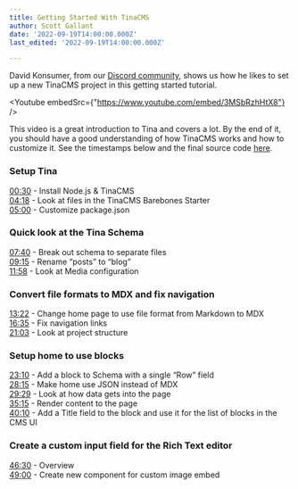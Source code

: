 ```yaml
---
title: Getting Started With TinaCMS
author: Scott Gallant
date: '2022-09-19T14:00:00.000Z'
last_edited: '2022-09-19T14:00:00.000Z'

---
```


David Konsumer, from our [Discord community](https://discord.com/invite/zumN63Ybpf), shows us how he likes to set up a new TinaCMS project in this getting started tutorial. 

<Youtube embedSrc={"https://www.youtube.com/embed/3MSbRzhHtX8"} />

This video is a great introduction to Tina and covers a lot.  By the end of it, you should have a good understanding of how TinaCMS works and how to customize it.  See the timestamps below and the final source code [here](https://github.com/konsumer/tina-gettingstarted).  

### Setup Tina
[00:30](https://www.youtube.com/watch?v=3MSbRzhHtX8\&t=30s) - Install Node.js & TinaCMS  
[04:18](https://www.youtube.com/watch?v=3MSbRzhHtX8\&t=258s) - Look at files in the TinaCMS Barebones Starter   
[05:00](https://www.youtube.com/watch?v=3MSbRzhHtX8\&t=300s) - Customize package.json   

### Quick look at the Tina Schema
[07:40](https://www.youtube.com/watch?v=3MSbRzhHtX8\&t=460s) - Break out schema to separate files  
[09:15](https://www.youtube.com/watch?v=3MSbRzhHtX8\&t=555s) - Rename “posts” to “blog”  
[11:58](https://www.youtube.com/watch?v=3MSbRzhHtX8\&t=718s) - Look at Media configuration  

### Convert file formats to MDX and fix navigation
[13:22](https://www.youtube.com/watch?v=3MSbRzhHtX8\&t=802s) - Change home page to use file format from  Markdown to MDX  
[16:35](https://www.youtube.com/watch?v=3MSbRzhHtX8\&t=995s) - Fix navigation links  
[21:03](https://www.youtube.com/watch?v=3MSbRzhHtX8\&t=1263s) - Look at project structure  

### Setup home to use blocks
[23:10](https://www.youtube.com/watch?v=3MSbRzhHtX8\&t=1390s) - Add a block to Schema with a single “Row” field  
[28:15](https://www.youtube.com/watch?v=3MSbRzhHtX8\&t=1695s) - Make home use JSON instead of MDX  
[29:29](https://www.youtube.com/watch?v=3MSbRzhHtX8\&t=1769s) - Look at how data gets into the page  
[35:15](https://www.youtube.com/watch?v=3MSbRzhHtX8\&t=2115s) - Render content to the page  
[40:10](https://www.youtube.com/watch?v=3MSbRzhHtX8\&t=2410s) - Add a Title field to the block and use it for the list of blocks in the CMS  UI  

### Create a custom input field for the Rich Text editor 
[46:30](https://www.youtube.com/watch?v=3MSbRzhHtX8\&t=2790s) - Overview  
[49:00](https://www.youtube.com/watch?v=3MSbRzhHtX8\&t=2940s) - Create new component for custom image embed  

